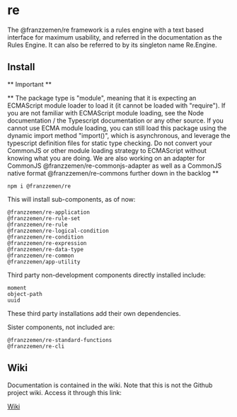 # re

The @franzzemen/re framework is a rules engine with a text based interface for maximum usability, and referred in the
documentation as the Rules Engine. It can also be referred to by its singleton name Re.Engine.

## Install

** Important **

** The package type is "module", meaning that it is expecting an ECMAScript module loader to load it (it cannot be
loaded with "require"). If you are not familiar with ECMAScript module loading, see the Node documentation / the
Typescript documentation or any other source. If you cannot use ECMA module loading, you can still load this package
using the dynamic import method "import()", which is asynchronous, and leverage the typescript definition files for
static type checking. Do not convert your CommonJS or other module loading strategy to ECMAScript without knowing what
you are doing. We are also working on an adapter for CommonJS @franzzemen/re-commonjs-adapter as well as a CommonJS 
native format @franzzemen/re-commons further down in the backlog **

    npm i @franzzemen/re

This will install sub-components, as of now:

    @franzzemen/re-application
    @franzzemen/re-rule-set
    @franzzemen/re-rule
    @franzzemen/re-logical-condition
    @franzzemen/re-condition
    @franzzemen/re-expression
    @franzzemen/re-data-type
    @franzzemen/re-common
    @franzzemen/app-utility

Third party non-development components directly installed include:

    moment
    object-path
    uuid

These third party installations add their own dependencies.

Sister components, not included are:

    @franzzemen/re-standard-functions
    @franzzemen/re-cli

## Wiki

Documentation is contained in the wiki. Note that this is not the Github project wiki. Access it through this link:

[Wiki](./ts-src/wiki.md)

